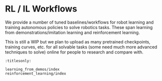 # RL / IL Workflows

We provide a number of tuned baselines/workflows for robot learning and training autonomous policies to solve robotics tasks. These span learning from demonstrations/imitation learning and reinforcement learning.

This is still a WIP but we plan to upload as many pretrained checkpoints, training curves, etc. for all solvable tasks (some need much more advanced techniques to solve) online for people to research and compare with.

```{toctree}
:titlesonly:

learning_from_demos/index
reinforcement_learning/index
```